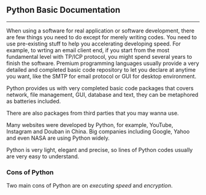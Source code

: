 ## Python Basic Documentation

***

When using a software for real application or software development, there are few things you need to do except for merely writing codes. You need to use pre-existing stuff to help you accelerating developing speed. For example, to wrting an email client end, if you start from the most fundamental level with TP/ICP protocol, you might spend several years to finish the software. Premium programming languages usually provide a very detailed and completed basic code repository to let you declare at anytime you want, like the SMTP for email protocol or GUI for desktop environment.

Python provides us with very completed basic code packages that covers network, file management, GUI, database and text, they can be metaphored as batteries included.

There are also packages from third parties that you may wanna use.

Many websites were developed by Python, for example, YouTube, Instagram and Douban in China. Big companies including Google, Yahoo and even NASA are using Python widely.

Python is very light, elegant and precise, so lines of Python codes usually are very easy to understand. 

### Cons of Python

Two main cons of Python are on *executing speed* and *encryption*. 

